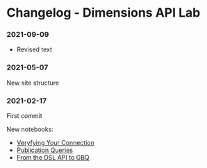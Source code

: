# Changelog - Dimensions API Lab

### 2021-09-09

* Revised text

### 2021-05-07

New site structure


### 2021-02-17

First commit

New notebooks:
* [Veryfying Your Connection](https://digital-science.github.io/dimensions-gbq-lab/cookbooks/1-Verifying-your-connection.html)
* [Publication Queries](https://digital-science.github.io/dimensions-gbq-lab/cookbooks/2-Publications-queries.html)
* [From the DSL API to GBQ](https://digital-science.github.io/dimensions-gbq-lab/cookbooks/3-Using-the-API-with-GBQ.html)